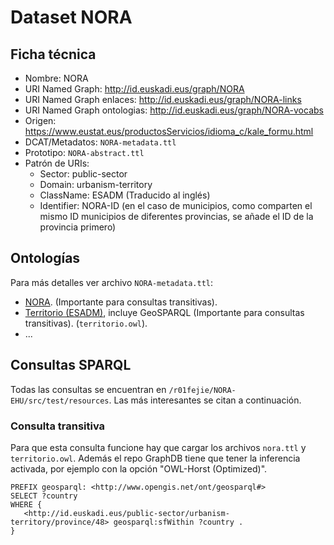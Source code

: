 # Dataset NORA

## Ficha técnica

* Nombre: NORA
* URI Named Graph: http://id.euskadi.eus/graph/NORA
* URI Named Graph enlaces: http://id.euskadi.eus/graph/NORA-links
* URI Named Graph ontologias: http://id.euskadi.eus/graph/NORA-vocabs
* Origen: https://www.eustat.eus/productosServicios/idioma_c/kale_formu.html
* DCAT/Metadatos: `NORA-metadata.ttl`
* Prototipo: `NORA-abstract.ttl`
* Patrón de URIs:
  * Sector: public-sector
  * Domain: urbanism-territory
  * ClassName: ESADM (Traducido al inglés)
  * Identifier: NORA-ID (en el caso de municipios, como comparten el mismo ID municipios de diferentes provincias, se añade el ID de la provincia primero)

## Ontologías

Para más detalles ver archivo `NORA-metadata.ttl`:

* [NORA](nora.ttl). (Importante para consultas transitivas).
* [Territorio (ESADM)](http://vocab.linkeddata.es/datosabiertos/def/sector-publico/territorio), incluye GeoSPARQL (Importante para consultas transitivas). (`territorio.owl`).
* ...

## Consultas SPARQL

Todas las consultas se encuentran en `/r01fejie/NORA-EHU/src/test/resources`. Las más interesantes se citan a continuación.

### Consulta transitiva

Para que esta consulta funcione hay que cargar los archivos `nora.ttl` y `territorio.owl`. Además el repo GraphDB tiene que tener la inferencia activada, por ejemplo con la opción "OWL-Horst (Optimized)".

```sparql
PREFIX geosparql: <http://www.opengis.net/ont/geosparql#>
SELECT ?country
WHERE { 
   <http://id.euskadi.eus/public-sector/urbanism-territory/province/48> geosparql:sfWithin ?country .
}
```
